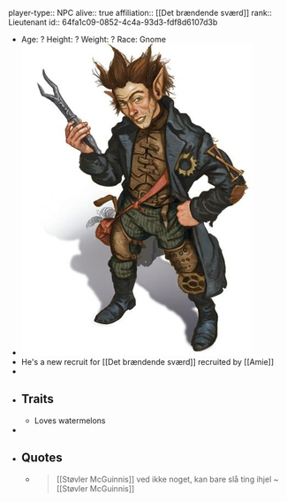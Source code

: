 player-type:: NPC
alive:: true
affiliation:: [[Det brændende sværd]]
rank:: Lieutenant
id:: 64fa1c09-0852-4c4a-93d3-fdf8d6107d3b

- Age: ?
  Height: ?
  Weight: ?
  Race: Gnome
- ![image.png](../assets/image_1694771710780_0.png)
- He's a new recruit for [[Det brændende sværd]] recruited by [[Amie]]
-
- ## Traits
	- Loves watermelons
-
- ## Quotes
	- > [[Støvler McGuinnis]] ved ikke noget, kan bare slå ting ihjel
	  ~ [[Støvler McGuinnis]]